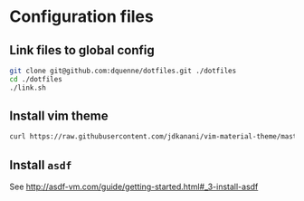 # Configuration files

## Link files to global config

```sh
git clone git@github.com:dquenne/dotfiles.git ./dotfiles
cd ./dotfiles
./link.sh
```

## Install vim theme

```sh
curl https://raw.githubusercontent.com/jdkanani/vim-material-theme/master/colors/material-theme.vim -o ~/.vim/colors/material-theme.vim
```

## Install `asdf`

See http://asdf-vm.com/guide/getting-started.html#_3-install-asdf
